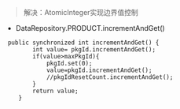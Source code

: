 
> 解决：AtomicInteger实现边界值控制
-  DataRepository.PRODUCT.incrementAndGet()
```
 public synchronized int incrementAndGet() {
        int value= pkgId.incrementAndGet();
        if(value>maxPkgId){
            pkgId.set(0);
            value=pkgId.incrementAndGet();
            //pkgIdResetCount.incrementAndGet();
        }
        return value;
    }
```